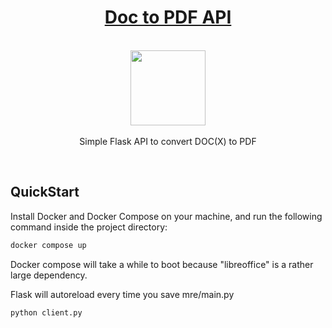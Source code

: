<h1 align="center"><a href="https://paguiar.link/baileys-quickstart">Doc to PDF API</a></h1>

<p align="center">
    <br>
  <a href="https://pixabay.com/vectors/pdf-document-documents-pdf-file-4919559/">
    <img src="https://cdn.pixabay.com/photo/2020/03/10/17/02/pdf-4919559_960_720.png" width="120px" height="120px"/>
  </a>
  <br><br>
  Simple Flask API to convert DOC(X) to PDF
  <br>
</p>

<br>

## QuickStart

Install Docker and Docker Compose on your machine, and run the following command inside the project directory:

```sh
docker compose up
```

Docker compose will take a while to boot because "libreoffice" is a rather large dependency.

Flask will autoreload every time you save mre/main.py

```curl
python client.py
```